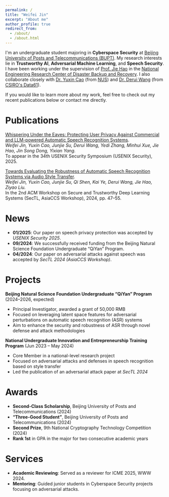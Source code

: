 ```yaml
---
permalink: /
title: "Weifei Jin"
excerpt: "About me"
author_profile: true
redirect_from: 
  - /about/
  - /about.html
---
```


I'm an undergraduate student majoring in **Cyberspace Security** at 
[Beijing University of Posts and Telecommunications (BUPT)](https://www.bupt.edu.cn/).
My research interests lie in **Trustworthy AI**, **Adversarial Machine Learning**, and **Speech Security**.
I have been working under the supervision of [Prof. Jie Hao](https://scss.bupt.edu.cn/info/1063/3808.htm) in the [National Engineering Research Center of Disaster Backup and Recovery](http://www.zaibei.org.cn/).
I also collaborate closely with [Dr. Yuxin Cao](https://scholar.google.com/citations?user=GCYqueEAAAAJ) (from [NUS](https://www.comp.nus.edu.sg/)) and [Dr. Derui Wang](https://scholar.google.com.au/citations?user=uAbiaaUAAAAJ) (from [CSIRO's Data61](https://www.csiro.au/en/research/technology-space?start=0&count=12)).

If you would like to learn more about my work, feel free to check out my recent publications below or contact me directly.

Publications
======
<a href="#" target="_blank">Whispering Under the Eaves: Protecting User Privacy Against Commercial and LLM-powered Automatic Speech Recognition Systems</a>.  
<i>Weifei Jin, Yuxin Cao, Junjie Su, Derui Wang, Yedi Zhang, Minhui Xue, Jie Hao, Jin Song Dong, Yixian Yang.</i>  
To appear in the 34th USENIX Security Symposium (USENIX Security), 2025.

<a href="https://arxiv.org/abs/2405.09470" target="_blank">Towards Evaluating the Robustness of Automatic Speech Recognition Systems via Audio Style Transfer</a>.  
<i>Weifei Jin, Yuxin Cao, Junjie Su, Qi Shen, Kai Ye, Derui Wang, Jie Hao, Ziyao Liu.</i>  
In the 2nd ACM Workshop on Secure and Trustworthy Deep Learning Systems (SecTL, AsiaCCS Workshop), 2024, pp. 47–55.

News
======
- **01/2025**: Our paper on speech privacy protection was accepted by *USENIX Security 2025*.  
- **09/2024**: We successfully received funding from the Beijing Natural Science Foundation Undergraduate “QiYan” Program.  
- **04/2024**: Our paper on adversarial attacks against speech was accepted by *SecTL 2024 (AsiaCCS Workshop)*.

Projects
======
**Beijing Natural Science Foundation Undergraduate “QiYan” Program** (2024–2026, expected)  
- Principal Investigator, awarded a grant of 50,000 RMB  
- Focused on leveraging latent space features for adversarial perturbations on automatic speech recognition (ASR) systems  
- Aim to enhance the security and robustness of ASR through novel defense and attack methodologies

**National Undergraduate Innovation and Entrepreneurship Training Program** (Jun 2023 – May 2024)  
- Core Member in a national-level research project  
- Focused on adversarial attacks and defenses in speech recognition based on style transfer  
- Led the publication of an adversarial attack paper at *SecTL 2024*

Awards
======
- **Second-Class Scholarship**, Beijing University of Posts and Telecommunications (2024)  
- **“Three-Good Student”**, Beijing University of Posts and Telecommunications (2024)  
- **Second Prize**, 9th National Cryptography Technology Competition (2024)  
- **Rank 1st** in GPA in the major for two consecutive academic years  

Services
======
- **Academic Reviewing**: Served as a reviewer for ICME 2025, WWW 2024.
- **Mentoring**: Guided junior students in Cyberspace Security projects focusing on adversarial attacks.

